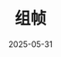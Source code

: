 ---
title: 组帧
date: 2025-05-31
icon: 'earth-americas'
order: 14
category: 
    - '408'
    - '计算机网络'
    - 考研
---
